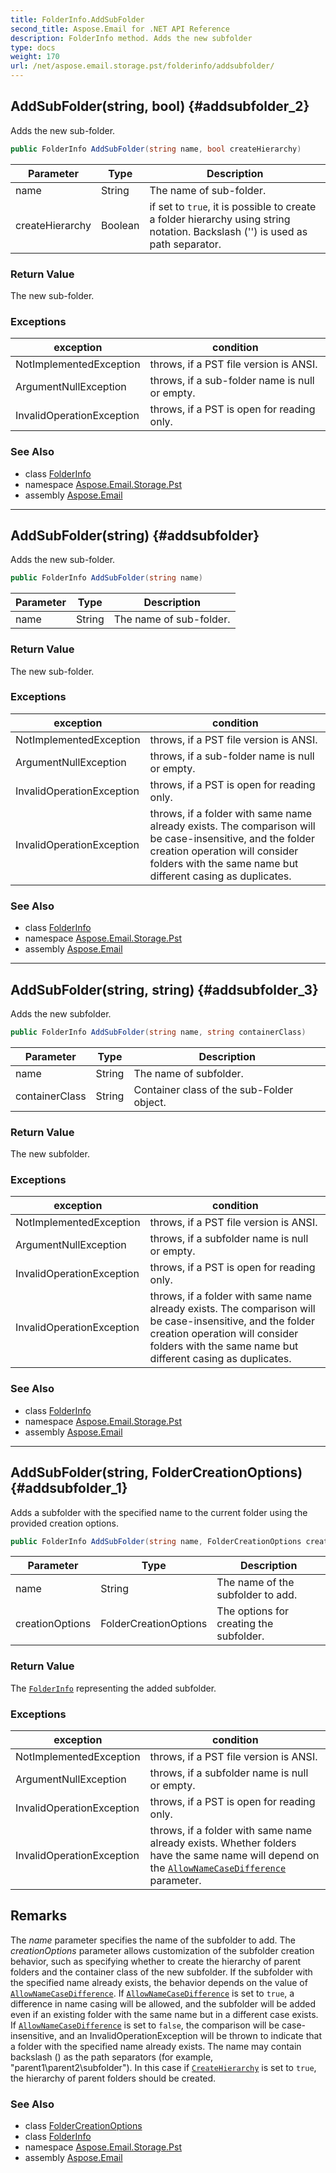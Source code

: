 ```yaml
---
title: FolderInfo.AddSubFolder
second_title: Aspose.Email for .NET API Reference
description: FolderInfo method. Adds the new subfolder
type: docs
weight: 170
url: /net/aspose.email.storage.pst/folderinfo/addsubfolder/
---
```

## AddSubFolder(string, bool) {#addsubfolder_2}

Adds the new sub-folder.

```csharp
public FolderInfo AddSubFolder(string name, bool createHierarchy)
```

| Parameter | Type | Description |
| --- | --- | --- |
| name | String | The name of sub-folder. |
| createHierarchy | Boolean | if set to `true`, it is possible to create a folder hierarchy using string notation. Backslash ('\') is used as path separator. |

### Return Value

The new sub-folder.

### Exceptions

| exception | condition |
| --- | --- |
| NotImplementedException | throws, if a PST file version is ANSI. |
| ArgumentNullException | throws, if a sub-folder name is null or empty. |
| InvalidOperationException | throws, if a PST is open for reading only. |

### See Also

* class [FolderInfo](../)
* namespace [Aspose.Email.Storage.Pst](../../folderinfo/)
* assembly [Aspose.Email](../../../)

---

## AddSubFolder(string) {#addsubfolder}

Adds the new sub-folder.

```csharp
public FolderInfo AddSubFolder(string name)
```

| Parameter | Type | Description |
| --- | --- | --- |
| name | String | The name of sub-folder. |

### Return Value

The new sub-folder.

### Exceptions

| exception | condition |
| --- | --- |
| NotImplementedException | throws, if a PST file version is ANSI. |
| ArgumentNullException | throws, if a sub-folder name is null or empty. |
| InvalidOperationException | throws, if a PST is open for reading only. |
| InvalidOperationException | throws, if a folder with same name already exists. The comparison will be case-insensitive, and the folder creation operation will consider folders with the same name but different casing as duplicates. |

### See Also

* class [FolderInfo](../)
* namespace [Aspose.Email.Storage.Pst](../../folderinfo/)
* assembly [Aspose.Email](../../../)

---

## AddSubFolder(string, string) {#addsubfolder_3}

Adds the new subfolder.

```csharp
public FolderInfo AddSubFolder(string name, string containerClass)
```

| Parameter | Type | Description |
| --- | --- | --- |
| name | String | The name of subfolder. |
| containerClass | String | Container class of the sub-Folder object. |

### Return Value

The new subfolder.

### Exceptions

| exception | condition |
| --- | --- |
| NotImplementedException | throws, if a PST file version is ANSI. |
| ArgumentNullException | throws, if a subfolder name is null or empty. |
| InvalidOperationException | throws, if a PST is open for reading only. |
| InvalidOperationException | throws, if a folder with same name already exists. The comparison will be case-insensitive, and the folder creation operation will consider folders with the same name but different casing as duplicates. |

### See Also

* class [FolderInfo](../)
* namespace [Aspose.Email.Storage.Pst](../../folderinfo/)
* assembly [Aspose.Email](../../../)

---

## AddSubFolder(string, FolderCreationOptions) {#addsubfolder_1}

Adds a subfolder with the specified name to the current folder using the provided creation options.

```csharp
public FolderInfo AddSubFolder(string name, FolderCreationOptions creationOptions)
```

| Parameter | Type | Description |
| --- | --- | --- |
| name | String | The name of the subfolder to add. |
| creationOptions | FolderCreationOptions | The options for creating the subfolder. |

### Return Value

The [`FolderInfo`](../) representing the added subfolder.

### Exceptions

| exception | condition |
| --- | --- |
| NotImplementedException | throws, if a PST file version is ANSI. |
| ArgumentNullException | throws, if a subfolder name is null or empty. |
| InvalidOperationException | throws, if a PST is open for reading only. |
| InvalidOperationException | throws, if a folder with same name already exists. Whether folders have the same name will depend on the [`AllowNameCaseDifference`](../../foldercreationoptions/allownamecasedifference/) parameter. |

## Remarks

The *name* parameter specifies the name of the subfolder to add. The *creationOptions* parameter allows customization of the subfolder creation behavior, such as specifying whether to create the hierarchy of parent folders and the container class of the new subfolder. If the subfolder with the specified name already exists, the behavior depends on the value of [`AllowNameCaseDifference`](../../foldercreationoptions/allownamecasedifference/). If [`AllowNameCaseDifference`](../../foldercreationoptions/allownamecasedifference/) is set to `true`, a difference in name casing will be allowed, and the subfolder will be added even if an existing folder with the same name but in a different case exists. If [`AllowNameCaseDifference`](../../foldercreationoptions/allownamecasedifference/) is set to `false`, the comparison will be case-insensitive, and an InvalidOperationException will be thrown to indicate that a folder with the specified name already exists. The name may contain backslash (\) as the path separators (for example, "parent1\parent2\subfolder"). In this case if [`CreateHierarchy`](../../foldercreationoptions/createhierarchy/) is set to `true`, the hierarchy of parent folders should be created.

### See Also

* class [FolderCreationOptions](../../foldercreationoptions/)
* class [FolderInfo](../)
* namespace [Aspose.Email.Storage.Pst](../../folderinfo/)
* assembly [Aspose.Email](../../../)


